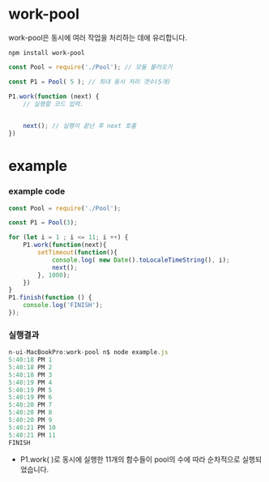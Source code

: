 # work-pool

work-pool은 동시에 여러 작업을 처리하는 데에 유리합니다.

```
npm install work-pool
```

```js
const Pool = require('./Pool'); // 모듈 불러오기

const P1 = Pool( 5 ); // 최대 동시 처리 갯수(5개)

P1.work(function (next) {
    // 실행할 코드 입력.

    
    next(); // 실행이 끝난 후 next 호출
})
```

# example
### example code
```js
const Pool = require('./Pool');

const P1 = Pool(3);

for (let i = 1 ; i <= 11; i ++) {
    P1.work(function(next){
        setTimeout(function(){
            console.log( new Date().toLocaleTimeString(), i);
            next();
        }, 1000);
    })
}
P1.finish(function () {
    console.log('FINISH');
});
```

### 실행결과
```js
n-ui-MacBookPro:work-pool n$ node example.js 
5:40:18 PM 1
5:40:18 PM 2
5:40:18 PM 3
5:40:19 PM 4
5:40:19 PM 5
5:40:19 PM 6
5:40:20 PM 7
5:40:20 PM 8
5:40:20 PM 9
5:40:21 PM 10
5:40:21 PM 11
FINISH
```

- P1.work( )로 동시에 실행한 11개의 함수들이 pool의 수에 따라 순차적으로 실행되었습니다.